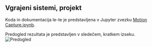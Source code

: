 ## Vgrajeni sistemi, projekt
Koda in dokumentacija le-te je predstavljena v Jupyter zvezku [Motion Capture.ipynb](https://github.com/98MM/VgrajeniSistemi/blob/main/Motion%20Capture.ipynb).

Predogled rezultata je predstavljen v sledečem, kratkem izseku.
![Predogled](./tracked.gif)
